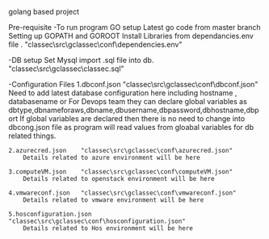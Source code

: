 golang based project

Pre-requisite
-To run program
    GO setup
    Latest go code from master branch
    Setting up GOPATH and GOROOT
    Install Libraries from dependancies.env file . "classec\src\gclassec\conf\dependencies.env"

-DB setup
    Set Mysql
    import .sql file into db.   "classec\src\gclassec\classec.sql"

-Configuration Files
    1.dbconf.json   "classec\src\gclassec\conf\dbconf.json"
        Need to add latest database configuration here including hostname , databasename
        or
        For Devops team they can declare global variables as dbtype,dbnameforaws,dbname,dbusername,dbpassword,dbhostname,dbport
        If global variables are declared then there is no need to change into dbcong.json file as program will read values from gloabal
        variables for db related things.

    2.azurecred.json    "classec\src\gclassec\conf\azurecred.json"
        Details related to azure environment will be here

    3.computeVM.json    "classec\src\gclassec\conf\computeVM.json"
        Details related to openstack environment will be here

    4.vmwareconf.json   "classec\src\gclassec\conf\vmwareconf.json"
        Details related to vmware environment will be here

    5.hosconfiguration.json "classec\src\gclassec\conf\hosconfiguration.json"
        Details related to Hos environment will be here